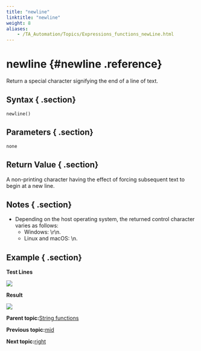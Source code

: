 ```yaml
--- 
title: "newline"
linktitle: "newline"
weight: 8
aliases: 
    - /TA_Automation/Topics/Expressions_functions_newLine.html
---
```

# newline {#newline .reference}

Return a special character signifying the end of a line of text.

## Syntax { .section}

`newline()`

## Parameters { .section}

`none`

## Return Value { .section}

A non-printing character having the effect of forcing subsequent text to begin at a new line.

## Notes { .section}

-   Depending on the host operating system, the returned control character varies as follows:
    -   Windows: \\r\\n.
    -   Linux and macOS: \\n.

## Example { .section}

**Test Lines**

![](../Images/automationguide_stringfunction_newLine_pgm.png)

**Result**

![](../Images/automationguide_stringfunction_newLine_res.png)

**Parent topic:**[String functions](../../TA_Automation/Topics/Expressions_string_functions.html)

**Previous topic:**[mid](../../TA_Automation/Topics/Expressions_functions_mid.html)

**Next topic:**[right](../../TA_Automation/Topics/Expressions_functions_right.html)

